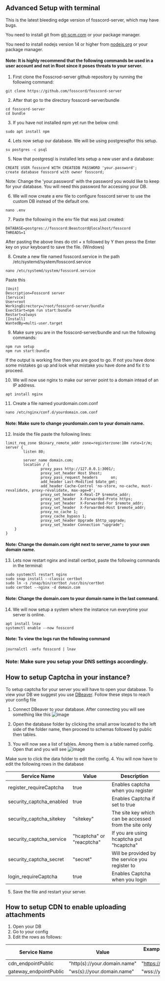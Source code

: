 ## Advanced Setup with terminal

This is the latest bleeding edge version of fosscord-server, which may have bugs.

You need to install git from [git-scm.com](https://git-scm.com/downloads) or your package manager.

You need to install nodejs version 14 or higher from [nodejs.org](https://nodejs.org/) or your package manager.

#### Note: It is highly recommend that the following commands be used in a user account and not in Root since it poses threats to your server. 


1. First clone the Fosscrod-server github repository by running the following command: 
```
git clone https://github.com/fosscord/fosscord-server
```

2. After that go to the directory fosscord-server/bundle 
```
cd fosscord-server
cd bundle
```

3. If you have not installed npm yet run the below cmd: 
```
sudo apt install npm 
```

4. Lets now setup our database. We will be using postgresqlfor this setup.
```
su postgres -c psql
```

5. Now that postgresql is installed lets setup a new user and a database:
```
CREATE USER fosscord WITH CREATEDB PASSWORD 'your.password';
create database fosscord with owner fosscord;
``` 
Note: Change the 'your.password' with the password you would like to keep for your database. You will need this password for accessing your DB. 

6. We will now create a env file to configure fosscord server to use the custom DB instead of the default one. 
```
nano .env
```
7. Paste the following in the env file that was just created: 
```
DATABASE=postgres://fosscord:Beastcord@localhost/fosscord
THREADS=1
```
After pasting the above lines do ctrl + x followed by Y then press the Enter key on your keyboard to save the file. (Windows) 

8. Create a new file named fosscord.service in the path /etc/systemd/system/fosscord.service 
```
nano /etc/systemd/system/fosscord.service
```
Paste this 
```
[Unit]
Description=Fosscord server
[Service]
User=root
WorkingDirectory=/root/fosscord-server/bundle
ExecStart=npm run start:bundle
Restart=always
[Install]
WantedBy=multi-user.target
```

9. Make sure you are in the fosscord-server/bundle and run the following commands: 
```
npm run setup
npm run start:bundle
```
If the output is working fine then you are good to go. If not you have done some mistakes go up and look what mistake you have done and fix it to proceed. 

10. We will now use nginx to make our server point to a domain intead of an IP address. 
```
apt install nginx
```

11. Create a file named yourdomain.com.conf
```
nano /etc/nginx/conf.d/yourdomain.com.conf
```
#### Note: Make sure to change yourdomain.com to your domain name. 

12. Inside the file paste the following lines: 
```
limit_req_zone $binary_remote_addr zone=registerzone:10m rate=1r/m;
server {
        listen 80;

        server_name domain.com;
        location / {
                proxy_pass http://127.0.0.1:3001/;
                proxy_set_header Host $host;
                proxy_pass_request_headers      on;
                add_header Last-Modified $date_gmt;
                add_header Cache-Control 'no-store, no-cache, must-revalidate, proxy-revalidate, max-age=0';
                proxy_set_header  X-Real-IP $remote_addr;
                proxy_set_header  X-Forwarded-Proto https;
                proxy_set_header  X-Forwarded-For $remote_addr;
                proxy_set_header  X-Forwarded-Host $remote_addr;
                proxy_no_cache 1;
                proxy_cache_bypass 1;
                proxy_set_header Upgrade $http_upgrade;
                proxy_set_header Connection "upgrade";
    }
}
```
#### Note: Change the domain.com right next to server_name to your own domain name.

13. Lets now restart nginx and install certbot, paste the following commands in the terminal:
```
sudo systemctl restart nginx
sudo snap install --classic certbot
sudo ln -s /snap/bin/certbot /usr/bin/certbot
sudo certbot --nginx -d domain.com
```
#### Note: Change the domain.com to your domain name in the last command.

14. We will now setup a system where the instance run everytime your server is online.
```
apt install lnav
systemctl enable --now fosscord
```
#### Note: To view the logs run the following command
```
journalctl -xefu fosscord | lnav
```

### Note: Make sure you setup your DNS settings accordingly. 


## How to setup Captcha in your instance?

To setup captcha for your server you will have to open your database. To view your DB we suggest you use [DBeaver](https://dbeaver.io/download/).
Follow these steps to reach your config file

1. Connect DBeaver to your database. After connecting you will see something like this ![image](https://user-images.githubusercontent.com/84021897/148377042-1884dd4e-a0f4-4c3f-aaa3-c144b6737244.png)

2. Open the database folder by clicking the small arrow located to the left side of the folder name, then proceed to schemas followed by public then tables.
3. You will now see a list of tables. Among them is a table named config. Open that and you will see ![image](https://user-images.githubusercontent.com/84021897/148377619-8e3d16da-87f1-4991-b0b7-d6fb8badf6e1.png)

Make sure to click the data folder to edit the config. 
4. You will now have to edit the following rows in the database

| **Service Name**         | **Value**                 | **Description**                                       |
|--------------------------|---------------------------|-------------------------------------------------------|
| register_requireCaptcha  | true                      | Enables captcha when you register                     |
| security_captcha_enabled | true                      | Enables Captcha if set to true                        |
| security_captcha_sitekey | "sitekey"                 | The site key which can be accessed from the site only |
| security_captcha_service | "hcaptcha" or "reacptcha" | If you are using hcaptcha put "hcaptcha"              |
| security_captcha_secret  | "secret"                  | Will be provided by the service you register to       |
| login_requireCaptcha     | true                      | Enables Captcha when you login                        |

5. Save the file and restart your server. 

## How to setup CDN to enable uploading attachments

1. Open your DB
2. Go to your config
3. Edit the rows as follows: 

| **Service Name**       | **Value**                    | **Example for servers with SSL** | **Example for servers without SSL** |
|------------------------|------------------------------|----------------------------------|-------------------------------------|
| cdn_endpointPublic     | "http(s)://your.domain.name" | "https://your.domain.name"       | "http://your.domain.name"           |
| gateway_endpointPublic | "ws(s)://your.domain.name"   | "wss://your.domain.name"         | "ws://your.domain.name"             |
